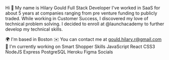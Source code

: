 Hi 👋 My name is Hilary Gould
Full Stack Developer
I've worked in SaaS for about 5 years at companies ranging from pre venture funding to publicly traded. While working in Customer Success, I discovered my love of technical problem solving. I decided to enroll at @launchacademy to further develop my technical skills.

🌍  I'm based in Boston
✉️  You can contact me at gould.hilary.r@gmail.com
🚀  I'm currently working on Smart Shopper
Skills
JavaScript
React
CSS3
NodeJS
Express
PostgreSQL
Heroku
Figma
Socials

